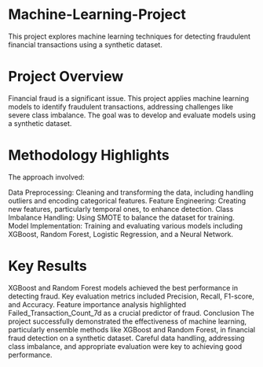# Machine-Learning-Project
This project explores machine learning techniques for detecting fraudulent financial transactions using a synthetic dataset.

# Project Overview
Financial fraud is a significant issue. This project applies machine learning models to identify fraudulent transactions, addressing challenges like severe class imbalance. The goal was to develop and evaluate models using a synthetic dataset.

# Methodology Highlights
The approach involved:

Data Preprocessing: Cleaning and transforming the data, including handling outliers and encoding categorical features.
Feature Engineering: Creating new features, particularly temporal ones, to enhance detection.
Class Imbalance Handling: Using SMOTE to balance the dataset for training.
Model Implementation: Training and evaluating various models including XGBoost, Random Forest, Logistic Regression, and a Neural Network.
# Key Results
XGBoost and Random Forest models achieved the best performance in detecting fraud.
Key evaluation metrics included Precision, Recall, F1-score, and Accuracy.
Feature importance analysis highlighted Failed_Transaction_Count_7d as a crucial predictor of fraud.
Conclusion
The project successfully demonstrated the effectiveness of machine learning, particularly ensemble methods like XGBoost and Random Forest, in financial fraud detection on a synthetic dataset. Careful data handling, addressing class imbalance, and appropriate evaluation were key to achieving good performance.
